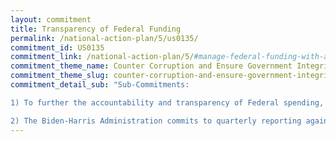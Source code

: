```yaml
---
layout: commitment
title: Transparency of Federal Funding
permalink: /national-action-plan/5/us0135/
commitment_id: US0135
commitment_link: /national-action-plan/5/#manage-federal-funding-with-accountability-transparency-and-stewardship
commitment_theme_name: Counter Corruption and Ensure Government Integrity and Accountability to the Public
commitment_theme_slug: counter-corruption-and-ensure-government-integrity-and-accountability-to-the-public
commitment_detail_sub: "Sub-Commitments:

1) To further the accountability and transparency of Federal spending, the Administration is committed to advancing the Federal Program Inventory efforts as outlined in the Office of Management and Budget’s 2021 report to Congress.

2) The Biden-Harris Administration commits to quarterly reporting against success metrics and milestones on performance.gov/pma "
---
```


